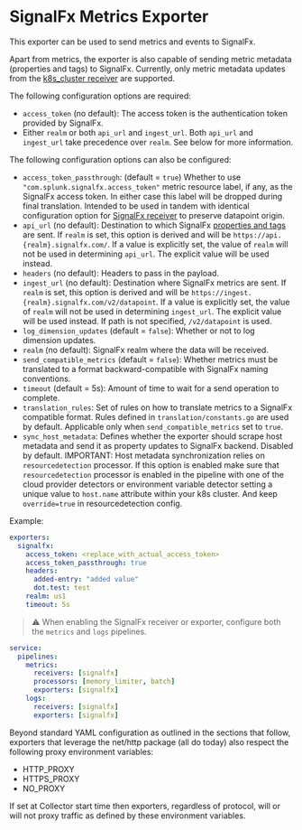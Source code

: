 # SignalFx Metrics Exporter

This exporter can be used to send metrics and events to SignalFx.

Apart from metrics, the exporter is also capable of sending metric metadata
(properties and tags) to SignalFx. Currently, only metric metadata updates from
the [k8s_cluster receiver](../../receiver/k8sclusterreceiver/README.md) are
supported.

The following configuration options are required:

- `access_token` (no default): The access token is the authentication token
  provided by SignalFx.
- Either `realm` or both `api_url` and `ingest_url`. Both `api_url` and
  `ingest_url` take precedence over `realm`. See below for more information.

The following configuration options can also be configured:

- `access_token_passthrough`: (default = `true`) Whether to use
  `"com.splunk.signalfx.access_token"` metric resource label, if any, as the
  SignalFx access token.  In either case this label will be dropped during
  final translation.  Intended to be used in tandem with identical
  configuration option for [SignalFx
  receiver](../../receiver/signalfxreceiver/README.md) to preserve datapoint
  origin.
- `api_url` (no default): Destination to which SignalFx [properties and
  tags](https://docs.signalfx.com/en/latest/metrics-metadata/metrics-metadata.html#metrics-metadata)
  are sent. If `realm` is set, this option is derived and will be
  `https://api.{realm}.signalfx.com/`. If a value is explicitly set, the value
  of `realm` will not be used in determining `api_url`. The explicit value will
  be used instead.
- `headers` (no default): Headers to pass in the payload.
- `ingest_url` (no default): Destination where SignalFx metrics are sent. If
  `realm` is set, this option is derived and will be
  `https://ingest.{realm}.signalfx.com/v2/datapoint`.  If a value is explicitly
  set, the value of `realm` will not be used in determining `ingest_url`. The
  explicit value will be used instead. If path is not specified,
  `/v2/datapoint` is used.
- `log_dimension_updates` (default = `false`): Whether or not to log dimension
  updates.
- `realm` (no default): SignalFx realm where the data will be received.
- `send_compatible_metrics` (default = `false`): Whether metrics must be
  translated to a format backward-compatible with SignalFx naming conventions.
- `timeout` (default = 5s): Amount of time to wait for a send operation to
  complete.
- `translation_rules`: Set of rules on how to translate metrics to a SignalFx 
  compatible format. Rules defined in `translation/constants.go` are used by 
  default. Applicable only when `send_compatible_metrics` set to `true`.
- `sync_host_metadata`: Defines whether the exporter should scrape host metadata
  and send it as property updates to SignalFx backend. Disabled by default.
  IMPORTANT: Host metadata synchronization relies on `resourcedetection` 
  processor. If this option is enabled make sure that `resourcedetection` 
  processor is enabled in the pipeline with one of the cloud provider detectors
  or environment variable detector setting a unique value to `host.name` attribute 
  within your k8s cluster. And keep `override=true` in resourcedetection config.

Example:

```yaml
exporters:
  signalfx:
    access_token: <replace_with_actual_access_token>
    access_token_passthrough: true
    headers:
      added-entry: "added value"
      dot.test: test
    realm: us1
    timeout: 5s
```

> :warning: When enabling the SignalFx receiver or exporter, configure both the `metrics` and `logs` pipelines.

```yaml
service:
  pipelines:
    metrics:
      receivers: [signalfx]
      processors: [memory_limiter, batch]
      exporters: [signalfx]
    logs:
      receivers: [signalfx]
      exporters: [signalfx]
```

Beyond standard YAML configuration as outlined in the sections that follow,
exporters that leverage the net/http package (all do today) also respect the
following proxy environment variables:

* HTTP_PROXY
* HTTPS_PROXY
* NO_PROXY

If set at Collector start time then exporters, regardless of protocol,
will or will not proxy traffic as defined by these environment variables.
